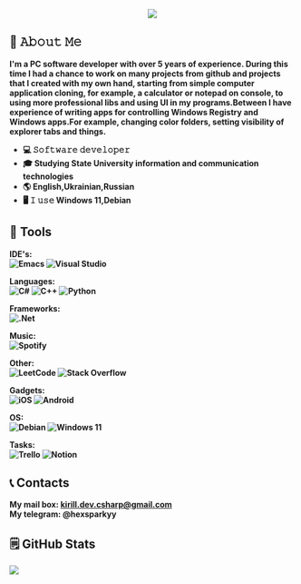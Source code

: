 <p align="center">
   <img src="https://github.com/jayhook-dev/jayhook-dev/assets/111631956/130c3f0f-24ef-420d-b0d4-556cb148bd60">
</p>
<b>
   
## :book: 𝙰𝚋𝚘𝚞𝚝 𝙼𝚎
I'm a PC software developer with over 5 years of experience.
During this time I had a chance to work on many projects from github and projects that I created with my own hand, starting from simple computer application cloning, for example, a calculator or notepad on console, to using more professional      libs and using UI in my programs.Between I have experience of writing apps for controlling Windows Registry and Windows apps.For example, changing color folders, setting visibility of explorer tabs and things.

- 💻 𝚂𝚘𝚏𝚝𝚠𝚊𝚛𝚎 𝚍𝚎𝚟𝚎𝚕𝚘𝚙𝚎𝚛
- 🎓 Studying State University information and communication technologies
- 🌎 English,Ukrainian,Russian
- 🖥 𝙸 𝚞𝚜𝚎 Windows 11,Debian


## :toolbox: Tools
IDE's:<br>
![Emacs](https://img.shields.io/badge/Emacs-%237F5AB6.svg?&style=for-the-badge&logo=gnu-emacs&logoColor=white)
![Visual Studio](https://img.shields.io/badge/Visual%20Studio-5C2D91.svg?style=for-the-badge&logo=visual-studio&logoColor=white)

Languages:<br>
![C#](https://img.shields.io/badge/c%23-%23239120.svg?style=for-the-badge&logo=c-sharp&logoColor=white)
![C++](https://img.shields.io/badge/c++-%2300599C.svg?style=for-the-badge&logo=c%2B%2B&logoColor=white)
![Python](https://img.shields.io/badge/python-3670A0?style=for-the-badge&logo=python&logoColor=ffdd54)

Frameworks:<br>
![.Net](https://img.shields.io/badge/.NET-5C2D91?style=for-the-badge&logo=.net&logoColor=white)

Music:<br>
![Spotify](https://img.shields.io/badge/Spotify-1ED760?style=for-the-badge&logo=spotify&logoColor=white)

Other:<br>
![LeetCode](https://img.shields.io/badge/LeetCode-000000?style=for-the-badge&logo=LeetCode&logoColor=#d16c06)
![Stack Overflow](https://img.shields.io/badge/-Stackoverflow-FE7A16?style=for-the-badge&logo=stack-overflow&logoColor=white)

Gadgets:<br>
![iOS](https://img.shields.io/badge/iOS-000000?style=for-the-badge&logo=ios&logoColor=white)
![Android](https://img.shields.io/badge/Android-3DDC84?style=for-the-badge&logo=android&logoColor=white)

OS:<br>
![Debian](https://img.shields.io/badge/Debian-D70A53?style=for-the-badge&logo=debian&logoColor=white)
![Windows 11](https://img.shields.io/badge/Windows%2011-%230079d5.svg?style=for-the-badge&logo=Windows%2011&logoColor=white)

Tasks:<br>
![Trello](https://img.shields.io/badge/Trello-%23026AA7.svg?style=for-the-badge&logo=Trello&logoColor=white)
![Notion](https://img.shields.io/badge/Notion-%23000000.svg?style=for-the-badge&logo=notion&logoColor=white)

## :telephone_receiver: Contacts
My mail box: kirill.dev.csharp@gmail.com <br>
My telegram: @hexsparkyy
</b>

## :spiral_notepad: GitHub Stats
      
<a href="https://github.com/jayhook-dev">
  <img align="center" src="https://github-readme-stats.vercel.app/api/top-langs/?username=jayhook-dev&hide=java,html,tex&title_color=ffffff&text_color=c9cacc&icon_color=2bbc8a&bg_color=1d1f21&langs_count=3" /><br><br>
</a>
